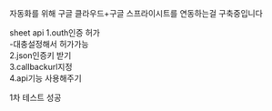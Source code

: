 자동화를 위해 구글 클라우드+구글 스프라이시트를 연동하는걸 구축중입니다  

sheet api
1.outh인증 허가  
-대충설정해서 허가가능   
2.json인증키 받기  
3.callbackurl지정  
4.api기능 사용해주기  

1차 테스트 성공  